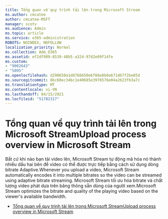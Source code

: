 ```yaml
---
title: Tổng quan về quy trình tải lên trong Microsoft Stream
ms.author: cmcatee
author: cmcatee-MSFT
manager: scotv
ms.audience: Admin
ms.topic: article
ms.service: o365-administration
ROBOTS: NOINDEX, NOFOLLOW
localization_priority: Normal
ms.collection: Adm_O365
ms.assetid: ef2df989-8539-48b5-a324-97d2e09f14fe
ms.custom:
- "9002643"
- "5095"
ms.openlocfilehash: d290650a1d8766650e6f88e8b0a671d67f2be85d
ms.sourcegitcommit: 8bc60ec34bc1e40685e3976576e04a2623f63a7c
ms.translationtype: MT
ms.contentlocale: vi-VN
ms.lasthandoff: 04/15/2021
ms.locfileid: "51782317"
---
```

# <a name="upload-process-overview-in-microsoft-stream"></a><span data-ttu-id="19aa4-102">Tổng quan về quy trình tải lên trong Microsoft Stream</span><span class="sxs-lookup"><span data-stu-id="19aa4-102">Upload process overview in Microsoft Stream</span></span>

<span data-ttu-id="19aa4-103">Bất cứ khi nào bạn tải video lên, Microsoft Stream tự động mã hóa nó thành nhiều dấu hai bên để video có thể được trực tiếp bằng cách sử dụng dòng bitrate Adaptive.</span><span class="sxs-lookup"><span data-stu-id="19aa4-103">Whenever you upload a video, Microsoft Stream automatically encodes it into multiple bitrates so the video can be streamed using adaptive bitrate streaming.</span></span> <span data-ttu-id="19aa4-104">Microsoft Stream tối ưu hóa bitrate và chất lượng video phát dựa trên băng thông sẵn dùng của người xem.</span><span class="sxs-lookup"><span data-stu-id="19aa4-104">Microsoft Stream optimizes the bitrate and quality of the playing video based on the viewer's available bandwidth.</span></span>

- [<span data-ttu-id="19aa4-105">Tổng quan về quy trình tải lên trong Microsoft Stream</span><span class="sxs-lookup"><span data-stu-id="19aa4-105">Upload process overview in Microsoft Stream</span></span>](https://docs.microsoft.com/stream/upload-process-overview)
